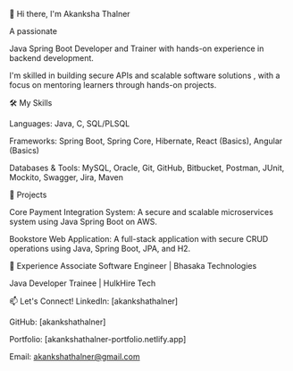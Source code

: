 

👋 Hi there, I'm Akanksha Thalner


A passionate 

Java Spring Boot Developer and Trainer with hands-on experience in backend development.

I'm skilled in building secure APIs and scalable software solutions , with a focus on mentoring learners through hands-on projects.



🛠️ My Skills

Languages: Java, C, SQL/PLSQL 


Frameworks: Spring Boot, Spring Core, Hibernate, React (Basics), Angular (Basics) 


Databases & Tools: MySQL, Oracle, Git, GitHub, Bitbucket, Postman, JUnit, Mockito, Swagger, Jira, Maven 





🚀 Projects

Core Payment Integration System: A secure and scalable microservices system using Java Spring Boot on AWS.


Bookstore Web Application: A full-stack application with secure CRUD operations using Java, Spring Boot, JPA, and H2.





💼 Experience
Associate Software Engineer | Bhasaka Technologies 

Java Developer Trainee | HulkHire Tech 




📫 Let's Connect!
LinkedIn: [akankshathalner]

GitHub: [akankshathalner]

Portfolio: [akankshathalner-portfolio.netlify.app]


Email: akankshathalner@gmail.com 
